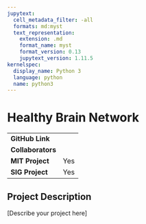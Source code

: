 ```yaml
---
jupytext:
  cell_metadata_filter: -all
  formats: md:myst
  text_representation:
    extension: .md
    format_name: myst
    format_version: 0.13
    jupytext_version: 1.11.5
kernelspec:
  display_name: Python 3
  language: python
  name: python3
---
```


# Healthy Brain Network

| | |
| -------------- | ----------------------------- |
| **GitHub Link**  | |
| **Collaborators**|             |
| **MIT Project**  | Yes                    |
| **SIG Project**  | Yes                    |


## Project Description
[Describe your project here]
